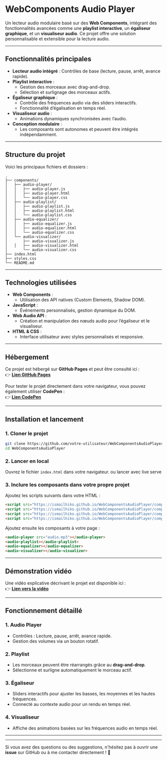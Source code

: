 # WebComponents Audio Player

Un lecteur audio modulaire basé sur des **Web Components**, intégrant des fonctionnalités avancées comme une **playlist interactive**, un **égaliseur graphique**, et un **visualiseur audio**. Ce projet offre une solution personnalisable et extensible pour la lecture audio.

---

## Fonctionnalités principales

- **Lecteur audio intégré** : Contrôles de base (lecture, pause, arrêt, avance rapide).
- **Playlist interactive** :
  - Gestion des morceaux avec drag-and-drop.
  - Sélection et surlignage des morceaux actifs.
- **Égaliseur graphique** :
  - Contrôle des fréquences audio via des sliders interactifs.
  - Fonctionnalité d’égalisation en temps réel.
- **Visualiseur audio** :
  - Animations dynamiques synchronisées avec l’audio.
- **Conception modulaire** :
  - Les composants sont autonomes et peuvent être intégrés indépendamment.

---

## Structure du projet

Voici les principaux fichiers et dossiers :

```
.
├── components/
│   ├── audio-player/
│   │   ├── audio-player.js
│   │   ├── audio-player.html
│   │   └── audio-player.css
│   ├── audio-playlist/
│   │   ├── audio-playlist.js
│   │   ├── audio-playlist.html
│   │   └── audio-playlist.css
│   ├── audio-equalizer/
│   │   ├── audio-equalizer.js
│   │   ├── audio-equalizer.html
│   │   └── audio-equalizer.css
│   └── audio-visualizer/
│       ├── audio-visualizer.js
│   │   ├── audio-visualizer.html
│       └── audio-visualizer.css
├── index.html
├── styles.css
└── README.md
```

---

## Technologies utilisées

- **Web Components** :
  - Utilisation des API natives (Custom Elements, Shadow DOM).
- **JavaScript** :
  - Événements personnalisés, gestion dynamique du DOM.
- **Web Audio API** :
  - Création et manipulation des nœuds audio pour l’égaliseur et le visualiseur.
- **HTML & CSS** :
  - Interface utilisateur avec styles personnalisés et responsive.

---

## Hébergement

Ce projet est hébergé sur **GitHub Pages** et peut être consulté ici :  
👉 **[Lien GitHub Pages](https://ismailhiko.github.io/webComponentLecteurAudio)**

Pour tester le projet directement dans votre navigateur, vous pouvez également utiliser **CodePen** :  
👉 **[Lien CodePen](https://codepen.io/ismailhiko)**

---

## Installation et lancement

### 1. Cloner le projet

```bash
git clone https://github.com/votre-utilisateur/WebComponentsAudioPlayer.git
cd WebComponentsAudioPlayer
```

### 2. Lancer en local

Ouvrez le fichier `index.html` dans votre navigateur.
ou
lancer avec live serve


### 3. Inclure les composants dans votre propre projet

Ajoutez les scripts suivants dans votre HTML :

```html
<script src="https://ismailhiko.github.io/WebComponentsAudioPlayer/components/audio-player/audio-player.js"></script>
<script src="https://ismailhiko.github.io/WebComponentsAudioPlayer/components/audio-playlist/audio-playlist.js"></script>
<script src="https://ismailhiko.github.io/WebComponentsAudioPlayer/components/audio-equalizer/audio-equalizer.js"></script>
<script src="https://ismailhiko.github.io/WebComponentsAudioPlayer/components/audio-visualizer/audio-visualizer.js"></script>
```

Ajoutez ensuite les composants à votre page :

```html
<audio-player src="audio.mp3"></audio-player>
<audio-playlist></audio-playlist>
<audio-equalizer></audio-equalizer>
<audio-visualizer></audio-visualizer>
```

---

## Démonstration vidéo

Une vidéo explicative décrivant le projet est disponible ici :  
👉 **[Lien vers la vidéo](https://votre-lien-youtube-ou-autre-plateforme.com)**

---

## Fonctionnement détaillé

### 1. Audio Player
- Contrôles : Lecture, pause, arrêt, avance rapide.
- Gestion des volumes via un bouton rotatif.

### 2. Playlist
- Les morceaux peuvent être réarrangés grâce au **drag-and-drop**.
- Sélectionne et surligne automatiquement le morceau actif.

### 3. Égaliseur
- Sliders interactifs pour ajuster les basses, les moyennes et les hautes fréquences.
- Connecté au contexte audio pour un rendu en temps réel.

### 4. Visualiseur
- Affiche des animations basées sur les fréquences audio en temps réel.

---




---

Si vous avez des questions ou des suggestions, n'hésitez pas à ouvrir une **issue** sur GitHub ou à me contacter directement ! 🚀

